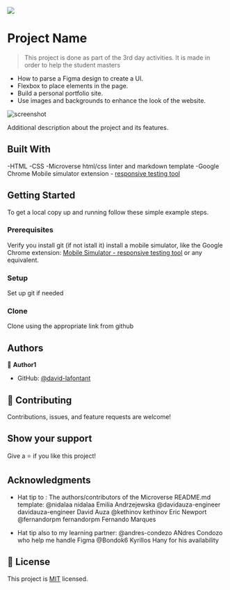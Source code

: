 ![](https://img.shields.io/badge/Microverse-blueviolet)

# Project Name

> This project is done as part of the 3rd day activities. It is made in order to help the student masters

- How to parse a Figma design to create a UI.
- Flexbox to place elements in the page.
- Build a personal portfolio site.
- Use images and backgrounds to enhance the look of the website.

![screenshot](../images/mobile.png)

Additional description about the project and its features.

## Built With

-HTML
-CSS
-Microverse html/css linter and markdown template
-Google Chrome Mobile simulator extension - [responsive testing tool](https://chrome.google.com/webstore/detail/mobile-simulator-responsi/ckejmhbmlajgoklhgbapkiccekfoccmk/related)

## Getting Started

To get a local copy up and running follow these simple example steps.

### Prerequisites

Verify you install git (if not istall it)
install a mobile simulator, like the Google Chrome extension: [Mobile Simulator - responsive testing tool](https://chrome.google.com/webstore/detail/mobile-simulator-responsi/ckejmhbmlajgoklhgbapkiccekfoccmk/related) or any equivalent.

### Setup

Set up git if needed

### Clone

Clone using the appropriate link from github

## Authors

👤 **Author1**

- GitHub: [@david-lafontant](https://github.com/david-lafontant)

## 🤝 Contributing

Contributions, issues, and feature requests are welcome!

## Show your support

Give a ⭐️ if you like this project!

## Acknowledgments

- Hat tip to :
  The authors/contributors of the Microverse README.md template:
  @nidalaa nidalaa Emilia Andrzejewska
  @davidauza-engineer davidauza-engineer David Auza
  @kethinov kethinov Eric Newport
  @fernandorpm fernandorpm Fernando Marques

- Hat tip also to my learning partner:
  @andres-condezo ANdres Condozo who help me handle Figma
  @Bondok6 Kyrillos Hany for his availability

## 📝 License

This project is [MIT](./MIT.md) licensed.
